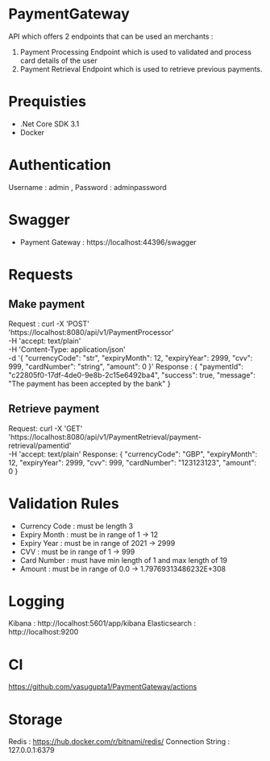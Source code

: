 # PaymentGateway

API which offers 2 endpoints that can be used an merchants :
1) Payment Processing Endpoint which is used to validated and process card details of the user
2) Payment Retrieval Endpoint which is used to retrieve previous payments.

# Prequisties
* .Net Core SDK 3.1
* Docker 

# Authentication
Username : admin , Password : adminpassword

# Swagger
* Payment Gateway : https://localhost:44396/swagger

# Requests

## Make payment ##
Request :
curl -X 'POST' \
  'https://localhost:8080/api/v1/PaymentProcessor' \
  -H 'accept: text/plain' \
  -H 'Content-Type: application/json' \
  -d '{
  "currencyCode": "str",
  "expiryMonth": 12,
  "expiryYear": 2999,
  "cvv": 999,
  "cardNumber": "string",
  "amount": 0
}'
Response : 
{
  "paymentId": "c22805f0-17df-4de0-9e8b-2c15e6492ba4",
  "success": true,
  "message": "The payment has been accepted by the bank"
}


## Retrieve payment ##
Request:
curl -X 'GET' \
  'https://localhost:8080/api/v1/PaymentRetrieval/payment-retrieval/pamentid' \
  -H 'accept: text/plain'
Response:
{
  "currencyCode": "GBP",
  "expiryMonth": 12,
  "expiryYear": 2999,
  "cvv": 999,
  "cardNumber": "123123123",
  "amount": 0
}

# Validation Rules 
* Currency Code : must be length 3
* Expiry Month : must be in range of 1 -> 12
* Expiry Year : must be in range of 2021 -> 2999
* CVV : must be in range of 1 -> 999
* Card Number : must have min length of 1 and max length of 19
* Amount : must be in range of 0.0 -> 1.79769313486232E+308

# Logging 
Kibana : http://localhost:5601/app/kibana
Elasticsearch : http://localhost:9200

# CI 
https://github.com/vasugupta1/PaymentGateway/actions

# Storage 
Redis : https://hub.docker.com/r/bitnami/redis/
Connection String : 127.0.0.1:6379

  

